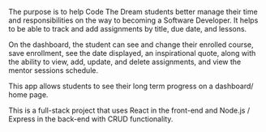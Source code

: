 The purpose is to help Code The Dream students better manage their time and responsibilities on the way to becoming a Software Developer. It helps to be able to track and add assignments by title, due date, and lessons.

On the dashboard, the student can see and change their enrolled course, save enrollment, see the date displayed, an inspirational quote, along with the ability to view, add, update, and delete assignments, and view the mentor sessions schedule.

This app allows students to see their long term progress on a dashboard/ home page. 

This is a full-stack project that uses React in the front-end and Node.js / Express in the back-end with CRUD functionality.